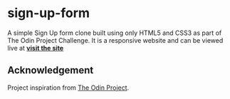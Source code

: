 # sign-up-form

A simple Sign Up form clone built using only HTML5 and CSS3 as part of The Odin Project Challenge.
It is a responsive website and can be viewed live at [__visit the site__](https://cherniakyura.github.io/HTML-FORMS/)

## Acknowledgement

Project inspiration from [The Odin Project](https://www.theodinproject.com/home).

